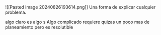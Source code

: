 ![[Pasted image 20240826193614.png]]
Una forma de explicar cualquier problema. 

algo claro es algo s
Algo complicado requiere quizas un poco mas de planeamiento pero es resolutible